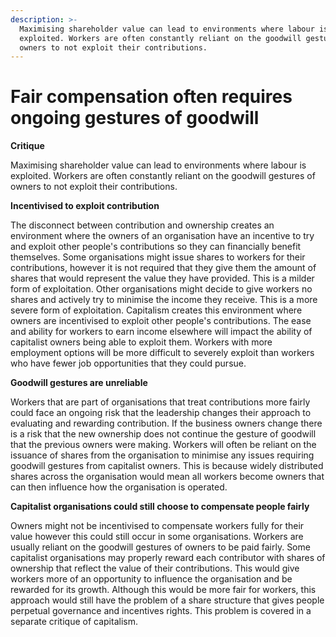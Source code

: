 ```yaml
---
description: >-
  Maximising shareholder value can lead to environments where labour is
  exploited. Workers are often constantly reliant on the goodwill gestures of
  owners to not exploit their contributions.
---
```


# Fair compensation often requires ongoing gestures of goodwill

**Critique**

Maximising shareholder value can lead to environments where labour is exploited. Workers are often constantly reliant on the goodwill gestures of owners to not exploit their contributions.



**Incentivised to exploit contribution**

The disconnect between contribution and ownership creates an environment where the owners of an organisation have an incentive to try and exploit other people's contributions so they can financially benefit themselves. Some organisations might issue shares to workers for their contributions, however it is not required that they give them the amount of shares that would represent the value they have provided. This is a milder form of exploitation. Other organisations might decide to give workers no shares and actively try to minimise the income they receive. This is a more severe form of exploitation. Capitalism creates this environment where owners are incentivised to exploit other people's contributions. The ease and ability for workers to earn income elsewhere will impact the ability of capitalist owners being able to exploit them. Workers with more employment options will be more difficult to severely exploit than workers who have fewer job opportunities that they could pursue.



**Goodwill gestures are unreliable**

Workers that are part of organisations that treat contributions more fairly could face an ongoing risk that the leadership changes their approach to evaluating and rewarding contribution. If the business owners change there is a risk that the new ownership does not continue the gesture of goodwill that the previous owners were making. Workers will often be reliant on the issuance of shares from the organisation to minimise any issues requiring goodwill gestures from capitalist owners. This is because widely distributed shares across the organisation would mean all workers become owners that can then influence how the organisation is operated.



**Capitalist organisations could still choose to compensate people fairly**

Owners might not be incentivised to compensate workers fully for their value however this could still occur in some organisations. Workers are usually reliant on the goodwill gestures of owners to be paid fairly. Some capitalist organisations may properly reward each contributor with shares of ownership that reflect the value of their contributions. This would give workers more of an opportunity to influence the organisation and be rewarded for its growth. Although this would be more fair for workers, this approach would still have the problem of a share structure that gives people perpetual governance and incentives rights. This problem is covered in a separate critique of capitalism.
